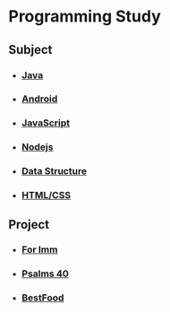 # Programming Study



## Subject

- ### [Java](https://github.com/qskeksq/Study/tree/master/Java)
- ### [Android](https://github.com/qskeksq/Study/tree/master/Android)
- ### [JavaScript](https://github.com/qskeksq/Study/tree/master/JavaScript)
- ### [Nodejs](https://github.com/qskeksq/Study/tree/master/Nodejs)
- ### [Data Structure](https://github.com/qskeksq/Study/tree/master/DataStructure)
- ### [HTML/CSS]()

## Project
- ### [For Imm](https://github.com/qskeksq/AD_ForImm_refactoring)
- ### [Psalms 40](https://github.com/qskeksq/AD_Psalms)
- ### [BestFood](https://github.com/qskeksq/BestFood)
